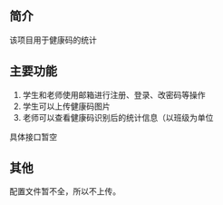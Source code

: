 ## 简介

该项目用于健康码的统计

## 主要功能

1. 学生和老师使用邮箱进行注册、登录、改密码等操作
2. 学生可以上传健康码图片
3. 老师可以查看健康码识别后的统计信息（以班级为单位

具体接口暂空

## 其他

配置文件暂不全，所以不上传。